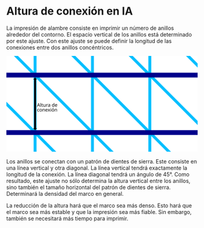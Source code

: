 Altura de conexión en IA
====
La impresión de alambre consiste en imprimir un número de anillos alrededor del contorno. El espacio vertical de los anillos está determinado por este ajuste. Con este ajuste se puede definir la longitud de las conexiones entre dos anillos concéntricos.

![Impresión de alambre visualizada desde un lado, marcando la altura](../images/wireframe_height.svg)

Los anillos se conectan con un patrón de dientes de sierra. Este consiste en una línea vertical y otra diagonal. La línea vertical tendrá exactamente la longitud de la conexión. La línea diagonal tendrá un ángulo de 45°. Como resultado, este ajuste no sólo determina la altura vertical entre los anillos, sino también el tamaño horizontal del patrón de dientes de sierra. Determinará la densidad del marco en general.

La reducción de la altura hará que el marco sea más denso. Esto hará que el marco sea más estable y que la impresión sea más fiable. Sin embargo, también se necesitará más tiempo para imprimir.